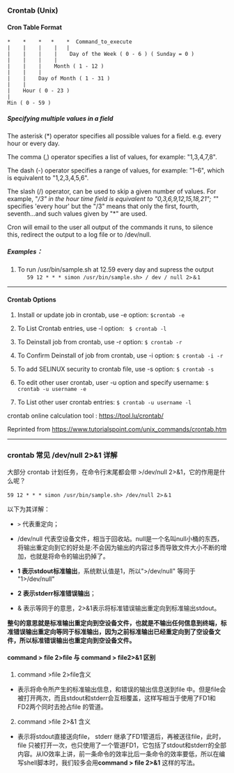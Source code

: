 ### Crontab (Unix)

#### Cron Table Format

```
*    *    *   *    *  Command_to_execute
|    |    |    |   |       
|    |    |    |    Day of the Week ( 0 - 6 ) ( Sunday = 0 )
|    |    |    |
|    |    |    Month ( 1 - 12 )
|    |    |
|    |    Day of Month ( 1 - 31 )
|    |
|    Hour ( 0 - 23 )
|
Min ( 0 - 59 )
````

##### Specifying multiple values in a field
The asterisk (*) operator specifies all possible values for a field. e.g. every hour or every day.

The comma (,) operator specifies a list of values, for example: "1,3,4,7,8".

The dash (-) operator specifies a range of values, for example: "1-6", which is equivalent to "1,2,3,4,5,6".

The slash (/) operator, can be used to skip a given number of values. For example, "*/3" in the hour time field is equivalent to "0,3,6,9,12,15,18,21"; "*" specifies 'every hour' but the "/3" means that only the first, fourth, seventh...and such values given by "*" are used.

Cron will email to the user all output of the commands it runs, to silence this, redirect the output to a log file or to /dev/null.


##### Examples：
    
   1. To run /usr/bin/sample.sh at 12.59 every day and supress the output   
      ```    59 12 * * * simon /usr/bin/sample.sh> / dev / null 2>＆1    ```

----

#### Crontab Options

1. Install or update job in crontab, use -e option:
``` $crontab -e ```

2. To List Crontab entries, use -l option:
``` $ crontab -l```

3. To Deinstall job from crontab, use -r option:
``` $ crontab -r ```

4. To Confirm Deinstall of job from crontab, use -i option:
``` $ crontab -i -r ```

5. To add SELINUX security to crontab file, use -s option:
``` $ crontab -s ```

6. To edit other user crontab, user -u option and specify username:
``` $ crontab -u username -e ```

7. To List other user crontab entries:
``` $ crontab -u username -l ```

crontab online calculation tool : https://tool.lu/crontab/

Reprinted from https://www.tutorialspoint.com/unix_commands/crontab.htm

-----

### crontab 常见 /dev/null 2>&1 详解

大部分 crontab 计划任务，在命令行末尾都会带 >/dev/null 2>&1，它的作用是什么呢？

``` 59 12 * * * simon /usr/bin/sample.sh> /dev/null 2>＆1 ``` 

以下为其详解：

+  `>` 代表重定向；

+ /dev/null 代表空设备文件，相当于回收站。null是一个名叫null小桶的东西，将输出重定向到它的好处是:不会因为输出的内容过多而导致文件大小不断的增加，也就是将命令的输出扔掉了。

+ **1 表示stdout标准输出**，系统默认值是1，所以">/dev/null" 等同于 "1>/dev/null"

+ **2 表示stderr标准错误输出**；

+ & 表示等同于的意思，2>&1表示将标准错误输出重定向到标准输出stdout。

**整句的意思就是标准输出重定向到空设备文件，也就是不输出任何信息到终端，标准错误输出重定向等同于标准输出，因为之前标准输出已经重定向到了空设备文件，所以标准错误输出也重定向到空设备文件。**

#### command > file 2>file 与 command > file2>&1 区别

1. command >file 2>file含义

- 表示将命令所产生的标准输出信息，和错误的输出信息送到file 中。但是file会被打开两次，而且stdout和stderr会互相覆盖，这样写相当于使用了FD1和FD2两个同时去抢占file 的管道。

2. command >file 2>&1 含义

- 表示将stdout直接送向file， stderr 继承了FD1管道后，再被送往file，此时，file 只被打开一次，也只使用了一个管道FD1，它包括了stdout和stderr的全部内容。从IO效率上讲，前一条命令的效率比后一条命令的效率要低，所以在编写shell脚本时，我们较多会用**command > file 2>&1** 这样的写法。


